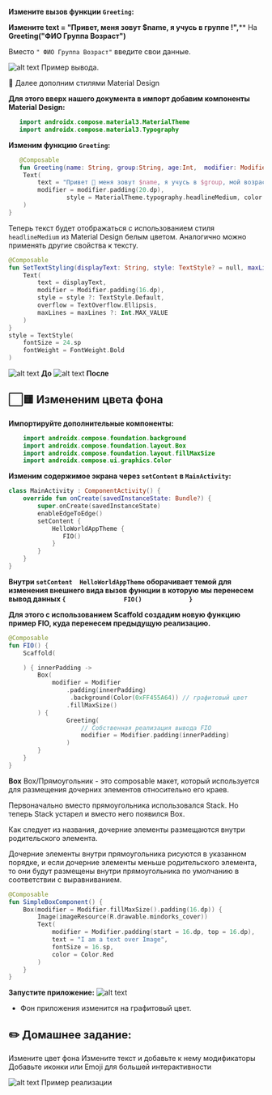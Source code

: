 **Измените вызов функции `Greeting`:**

**Измените text = "Привет, меня зовут $name, я учусь в группе !",**\*\*
На
**Greeting("ФИО Группа Возраст")**

Вместо `" ФИО Группа Возраст"` введите свои данные.

![alt text](../images/image-36.png)
Пример вывода.

🎨 Далее дополним стилями Material Design

**Для этого вверх нашего документа в импорт добавим компоненты Material Design:**

````kotlin
   import androidx.compose.material3.MaterialTheme
   import androidx.compose.material3.Typography
````

**Изменим функцию `Greeting`:**

````kotlin
   @Composable
   fun Greeting(name: String, group:String, age:Int,  modifier: Modifier = Modifier) {
    Text(
        text = "Привет 👋 меня зовут $name, я учусь в $group, мой возраст $age!",
        modifier = modifier.padding(20.dp),
                style = MaterialTheme.typography.headlineMedium, color = White
    )
}
````

Теперь текст будет отображаться с использованием стиля `headlineMedium` из Material Design белым цветом. Аналогично можно применять другие свойства к тексту.

````kotlin
@Composable
fun SetTextStyling(displayText: String, style: TextStyle? = null, maxLines: Int? = null) {
    Text(
        text = displayText,
        modifier = Modifier.padding(16.dp),
        style = style ?: TextStyle.Default,
        overflow = TextOverflow.Ellipsis,
        maxLines = maxLines ?: Int.MAX_VALUE
    )
}
style = TextStyle(
    fontSize = 24.sp
    fontWeight = FontWeight.Bold
)
````

![alt text](../images/image-36.png)
**До**
![alt text](../images/image-37.png)
**После**

## ⬜🟨 Измененим цвета фона

**Импортируйте дополнительные компоненты:**

````kotlin
    import androidx.compose.foundation.background
    import androidx.compose.foundation.layout.Box
    import androidx.compose.foundation.layout.fillMaxSize
    import androidx.compose.ui.graphics.Color
````

**Изменим содержимое экрана через `setContent` в `MainActivity`:**

````kotlin
class MainActivity : ComponentActivity() {
    override fun onCreate(savedInstanceState: Bundle?) {
        super.onCreate(savedInstanceState)
        enableEdgeToEdge()
        setContent {
            HelloWorldAppTheme {
               FIO()
            }
        }
    }
}
````

**Внутри `setContent  HelloWorldAppTheme` оборачивает темой для изменения внешнего вида вызов функции в которую мы перенесем вывод данных `{                FIO()             }`**

**Для этого  с использованием Scaffold создадим новую функцию пример FIO, куда перенесем предыдущую реализацию.**

````kotlin
@Composable
fun FIO() {
    Scaffold(

    ) { innerPadding ->
        Box(
            modifier = Modifier
                .padding(innerPadding)
                 .background(Color(0xFF455A64)) // графитовый цвет
                .fillMaxSize()
        ) {
                Greeting(
                    // Собственная реализация вывода FIO
                    modifier = Modifier.padding(innerPadding)
                )
        }
    }
}

````

**Box** Box/Прямоугольник - это composable  макет, который используется для размещения дочерних элементов относительно его краев.

Первоначально вместо прямоугольника использовался Stack. Но теперь Stack устарел и вместо него появился Box.

Как следует из названия, дочерние элементы размещаются внутри родительского элемента.

Дочерние элементы внутри прямоугольника рисуются в указанном порядке, и если дочерние элементы меньше родительского элемента, то они будут размещены внутри прямоугольника по умолчанию в соответствии с выравниванием.

````kotlin
@Composable
fun SimpleBoxComponent() {
    Box(modifier = Modifier.fillMaxSize().padding(16.dp)) {
        Image(imageResource(R.drawable.mindorks_cover))
        Text(
            modifier = Modifier.padding(start = 16.dp, top = 16.dp),
            text = "I am a text over Image",
            fontSize = 16.sp,
            color = Color.Red
        )
    }
}
````

**Запустите приложение:**
![alt text](../images/image-39.png)

* Фон приложения изменится на графитовый цвет.

## ✏️ Домашнее задание:

Измените цвет фона
Измените текст и добавьте к нему модификаторы
Добавьте иконки или Emoji для большей интерактивности

![alt text](../images/image-40.png)
Пример реализации

## 
